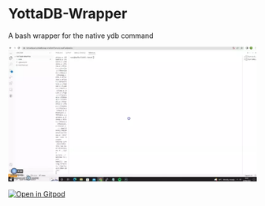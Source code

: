 # YottaDB-Wrapper

A bash wrapper for the native ydb command

![Alt text](yottadb-wrapper.webp?raw=true "Gitpod View")

[![Open in Gitpod](https://gitpod.io/button/open-in-gitpod.svg)](https://gitpod.io/#https://github.com/RamSailopal/YottaDB-Wrapper)

